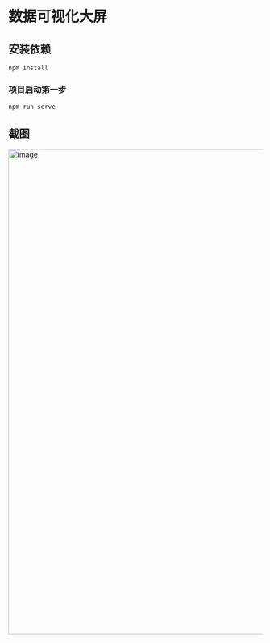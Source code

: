 
# 数据可视化大屏

## 安装依赖
```
npm install
```
### 项目启动第一步
```
npm run serve
```
## 截图
<img width="1915" height="961" alt="image" src="https://github.com/user-attachments/assets/a3c07b84-1481-4d08-80b8-feb53402f37f" />


